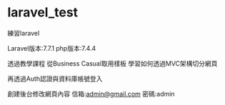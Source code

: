 # laravel_test
練習laravel

Laravel版本:7.7.1
php版本:7.4.4

透過教學課程
從Business Casual取用樣板
學習如何透過MVC架構切分網頁

再透過Auth認證與資料庫帳號登入

創建後台修改網頁內容
信箱:admin@gmail.com
密碼:admin
